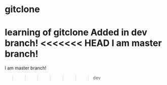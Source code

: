 # gitclone
learning of gitclone
Added in dev branch!
<<<<<<< HEAD
I am master branch!
=======
I am master branch!
>>>>>>> dev
